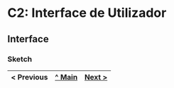 # C2: Interface de Utilizador

## Interface

### Sketch

<table>
<thead>
<tr>
<th align="left">&lt; Previous</th>
<th align="center"><a href="https://github.com/TCM-TW02/trabalhofinal#report">^ Main</a></th>
<th align="right"><a href="/TCM-TW02/trabalhofinal/main/docs/c2.md">Next &gt;</a></th>
</tr>
</thead>
</table>



